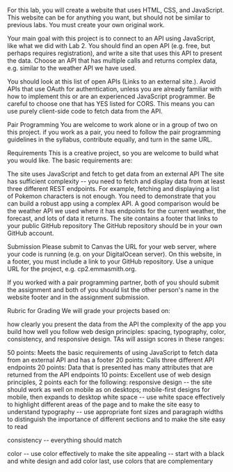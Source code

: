 For this lab, you will create a website that uses HTML, CSS, and JavaScript. This website can be for anything you want, but should not be similar to previous labs. You must create your own original work.

Your main goal with this project is to connect to an API using JavaScript, like what we did with Lab 2. You should find an open API (e.g. free, but perhaps requires registration), and write a site that uses this API to present the data. Choose an API that has multiple calls and returns complex data, e.g. similar to the weather API we have used.

You should look at this list of open APIs (Links to an external site.). Avoid APIs that use OAuth for authentication, unless you are already familiar with how to implement this or are an experienced JavaScript programmer. Be careful to choose one that has YES listed for CORS. This means you can use purely client-side code to fetch data from the API.

Pair Programming
You are welcome to work alone or in a group of two on this project.  if you work as a pair, you need to follow the pair programming guidelines in the syllabus, contribute equally, and turn in the same URL.  

Requirements
This is a creative project, so you are welcome to build what you would like. The basic requirements are:

The site uses JavaScript and fetch to get data from an external API
The site has sufficient complexity -- you need to fetch and display data from at least three different REST endpoints. For example, fetching and displaying a list of Pokemon characters is not enough. You need to demonstrate that you can build a robust app using a complex API. A good comparison would be the weather API we used where it has endpoints for the current weather, the forecast, and lots of data it returns.
The site contains a footer that links to your public GitHub repository
The GitHub repository should be in your own GitHub account.

Submission
Please submit to Canvas the URL for your web server, where your code is running (e.g. on your DigitalOcean server). On this website, in a footer, you must include a link to your GitHub repository. Use a unique URL for the project, e.g. cp2.emmasmith.org.

If you worked with a pair programming partner, both of you should submit the assignment and both of you should list the other person's name in the website footer and in the assignment submission.

Rubric for Grading
We will grade your projects based on:

how clearly you present the data from the API
the complexity of the app you build
how well you follow web design principles: spacing, typography, color, consistency, and responsive design.
TAs will assign scores in these ranges:

50 points: Meets the basic requirements of using JavaScript to fetch data from an external API and has a footer
20 points: Calls three different API endpoints
20 points: Data that is presented has many attributes that are returned from the API endpoints
10 points: Excellent use of web design principles, 2 points each for the following:
responsive design -- the site should work as well on mobile as on desktops; mobile-first designs for mobile, then expands to desktop
white space -- use white space effectively to highlight different areas of the page and to make the site easy to understand
typography -- use appropriate font sizes and paragraph widths to distinguish the importance of different sections and to make the site easy to read

consistency -- everything should match

color -- use color effectively to make the site appealing -- start with a black and white design and add color last, use colors that are complementary
 
